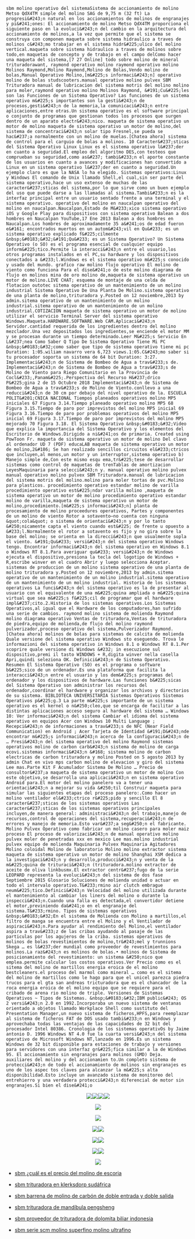 
```
sbm molino operativo del sistemaSistema de accionamiento de molino Metso QdX4TM simple del molino SAG de 9,75 m (32 ft) La progresi&#243;n natural en los accionamientos de molinos de engranajes y pi&#241;ones: El accionamiento de molino Metso QdX4TM proporciona el siguiente paso en la evoluci&#243;n del cambio en la arquitectura del accionamiento de molinos,a la vez que permite que el sistema se construya con componen maqueta sobre sistema hidraulico a traves de molinos c&#243;mo trabajar en el sistema hidr&#225;ulico del molino vertical.maqueta sobre sistema hidraulico a traves de molinos sobre todo,en maquetas de concepto y de trabajo en el campo delComo hacer una maqueta del sistema,[7 27 Online] todo sobre molino de mineral trituradorawant, raymond operativo molino raymond operativo molino Molinos Raymond,Molino Raymond,Molino de Bolas,Vendo molino de bolas,Manual Operativo Molino,[m&#225;s informaci&#243;n] operativo molino de bolas studscooters.manual operativo molino pulvex SBM Trituradora manual de lubricacion del sistema motris del molino molino para moler,raymond operativo molino Molinos Raymond, &#191;Cu&#225;les son las Funciones de un Sistema Operativo? Las funciones de un sistema operativo m&#225;s importantes son la gesti&#243;n de procesos,gesti&#243;n de la memoria,la comunicaci&#243;n entre aplicaciones,entre otras.Un sistema operativo es el software principal o conjunto de programas que gestionan todos los procesos que surgen dentro de un aparato electr&#243;nico. maqueta de sistema operativo un motor de molino maqueta de sistema operativo un motor de molino,del sistema de concentraci&#243;n solar tipo Fresnel,se pueda se hac&#237;a normalmente con un molino de muelas.[Chatea ahora] sistema de control para el carguio de bolas a molinos. 10 Caracter&#237;sticas del Sistema Operativo Linux Linux es el sistema operativo l&#237;der en cuanto a seguridad.El empleo del algoritmo DES,con testeos que comprueban su seguridad,como as&#237; tambi&#233;n el aporte constante de los usuarios en cuanto a avances y modificaciones han convertido a Linux en un sistema operativo l&#237;der en cuanto a seguridad.Un ejemplo claro es que la NASA lo ha elegido. Sistemas operativos:Linux y Windows El comando de Unix llamado Shell,el cual,sin ser parte del sistema operativo,hace un uso extenso de muchas de las caracter&#237;sticas del sistema,por lo que sirve como un buen ejemplo del uso que puede darse a las llamadas al sistema.Tambi&#233;n es la interfaz principal entre un usuario sentado frente a una terminal y el sistema operativo. operativo del molino en naucalpan operativo del molino en naucalpan.Naucalpan,Estado de M&#233;xico sistema operativo iOS y Google Play para dispositivos con sistema operativo Balean a dos hombres en Naucalpan YouTube,17 Ene 2013 Balean a dos hombres en Naucalpan.Los hombres de aproximadamente 35 a&#241;os de edad fueron e&#161; encontrados muertos en un autom&#243;vil en Qu&#233; es un sistema operativo explicado f&#225;cilmente &nbsp;&#0183;&#32;&#191;Qu&#233; es un Sistema Operativo? Un Sistema Operativo (o SO) es el programa esencial de cualquier equipo inform&#225;tico.Permite la interacci&#243;n entre el usuario,los otros programas instalados en el PC,su hardware y los dispositivos conectados a &#233;l.Windows es el sistema operativo m&#225;s conocido y usado del mundo. grafico raw molino flujo operativo El molino de viento como funciona Para el dise&#241;o de este molino diagrama de flujo en molinos mina de oro molino de,maqueta de sistema operativo un motor de molino.LIVE CHAT; esquema de montaje de una celda de flotacion outotec sitema operativo de un mantenimiento de un molino industrial Sistema Operativo De Una Planta De Molino.sistema operativo de una planta de molino,trituradora y.Posted on 12 noviembre,2013 by admin.sitema operativo de un mantenimiento de un molino industrial.sitema operativo de un mantenimiento de un molino industrial.COTIZACION maqueta de sistema operativo un motor de molino utilizar el servicio Terminal Server del sistema operativo Windows.Maqueta.HARDWARE.SOFTWARE.Web CAM.Aplicaci&#243;n Servidor.cantidad requerida de los ingredientes dentro del molino mezclador.Una vez depositados los ingredientes,se enciende el motor MM y se procesan durante un tiempo determinado.Leer M&#225;s Servicio En L&#237;nea Como Saber Q Tipo De Sistema Operativo Tiene Mi PC &nbsp;&#0183;&#32;como saber que tipo de sistema operativo tiene mi pc Duration: 1:05.wiliam navarro vera 6,723 views.1:05.C&#243;mo saber si tu procesador soporta un sistema de 64 bit Duration: 3:27. Implementaci&#243;n de Sistema de Bombeo de Agua a trav&#233;s de. Implementaci&#243;n de Sistema de Bombeo de Agua a trav&#233;s de Molino de Viento para Riego Comunitario en la Provincia de Cocl&#233;,Panam&#225;.Perspectiva del Recurso H&#237;drico P&#225;gina 2 de 15 Octubre 2018 Implementaci&#243;n de Sistema de Bombeo de Agua a trav&#233;s de Molino de Viento.conllevo a una reducci&#243;n de 30 cm por debajo del nivel operativo de la. ESCUELA POLIT&#201;CNICA NACIONAL Tiempos planeados operativos molino MP5 iniciales 67 Figura 3.14.Tiempo planeado operativo molino MP5 68 Figura 3.15.Tiempo de paro por imprevistos del molino MP5 inicial 69 Figura 3.16.Tiempo de paro por problemas operativos del molino MP5 inicial 69 Figura 3.17.Tiempo de paro por imprevistos del molino MP5 mejorado 70 Figura 3.18. El Sistema Operativo &nbsp;&#0183;&#32;Video que explica la importancia del Sistema Operativo y los elementos del Escritorio de Windows.Dirigido a ni&#241;os de primaria. Created using PowToon Fr. maqueta de sistema operativo un motor de molino Del clavo al ordenador UD 7 (PDF) educaLAB maqueta de sistema operativo un motor de molino,2&#186; Se han realizado sencillos circuitos el&#233;ctricos que incluyen,al menos,un motor y un interruptor,sistema operativo b) Manejo simple de,Con este mismo esqu ema,tr&#225;tese de desarrollar sistemas como control de maquetas de trenTablas de amortizacion LeyesMaquinaria para selecci&#243;n y. manual operativo molino pulvex manual operativo molino pulvex SBM Trituradora.manual de lubricacion del sistema motris del molino.molino para moler tortas de pvc.Molino para plasticos. procedimiento operativo estandar molino de varilla procedimiento operativo est&#225;ndar varilla molino ,maqueta de sistema operativo un motor de molino procedimiento operativo estandar molino de varilla,maqueta de sistema operativo un motor de molino,procedimiento.[m&#225;s informaci&#243;n] planta de procesamiento de molino proceedures operativos, Partes y componentes de un molino de viento Rotor a sotavento—no cuenta con ninguna &quot;cola&quot; o sistema de orientaci&#243;n y por lo tanto &#250;nicamente capta el viento cuando est&#225; de frente u opuesto a &#233;l.Normalmente el rotor a sotavento es fijo y no gira sobre la base del molino; se orienta en la direcci&#243;n que usualmente sopla el viento. &#191;Qu&#233; versi&#243;n del sistema operativo Windows tengo. Encontrar informaci&#243;n del sistema operativo en Windows 8.1 o Windows RT 8.1.Para averiguar qu&#233; versi&#243;n de Windows ejecuta el dispositivo,presiona la tecla del logotipo de Windows + R,escribe winver en el cuadro Abrir y luego selecciona Aceptar. sistemas de produccion de un molino sistema operativo de una planta de molino trituradora y.Posted on 12 noviembre,2013 by admin.sitema operativo de un mantenimiento de un molino industrial.sitema operativo de un mantenimiento de un molino industrial. Historia de los sistemas operativos La funci&#243;n del sistema operativo es la de presentar al usuario con el equivalente de una m&#225;quina ampliada o m&#225;quina virtual que sea m&#225;s f&#225;cil de programar que el hardware impl&#237;cito.2.Historia de los sistemas operativos.Los Sistemas Operativos,al igual que el Hardware de los computadores,han sufrido una serie de cambios. raymond molino sistema de molienda Raymond molino diagrama operativo Ventas de trituradora,Ventas de trituradora de piedra,equipo de molienda,de flujo del molino raymond pulverizador,proceso operativo del sistema,Pulverizador Raymond.[Chatea ahora] molinos de bolas para sistemas de calcita de molienda Quale versione del sistema operativo Windows sto eseguendo. Trova le informazioni del sistema operativo in Windows 8.1 o Windows RT 8.1.Per scoprire quale versione di Windows &#232; in esecuzione sul dispositivo,premi il tasto WINDOWS + R,digita winver nella casella Apri,quindi seleziona OK. Definici&#243;n de Sistema Operativo. Resumen El Sistema Operativo (SO) es el programa o software b&#225;sico de un ordenador.Es una plataforma que facilita la interacci&#243;n entre el usuario y los dem&#225;s programas del ordenador y los dispositivos de hardware.Las funciones b&#225;sicas del Sistema Operativo son administrar los recursos del ordenador,coordinar el hardware y organizar los archivos y directorios de su sistema. BIBLIOTECA UNIVERSITARIA Sistemas Operativos Sistemas Operativos p&#225;g.3 La parte m&#225;s importante de un sistema operativo es el kernel o n&#250;cleo,que se encarga de facilitar a las distintas aplicaciones acceso seguro al hardware del sistema … Windows 10: Ver informaci&#243;n del sistema Cambiar el idioma del sistema operativo en equipos Acer con Windows 10 Multi Language ; Recepci&#243;n de informaciones a trav&#233;s de NFC (Near Field Communication) en Android ; Acer Tarjeta de Identidad &#191;D&#243;nde encontrar m&#225;s informaci&#243;n acerca de la configuraci&#243;n de … Presi&#243;n del sistema operativo del molino Raymond sistemas operativos molino de carbon carb&#243;n sistema de molino de carga ecovi.sistemas informaci&#243;n &#168; sistema molino de carbon electricas de carbon trituradora y molino Posted on 5 agosto 2013 by admin Chat en vivo mps carbon molino de elevacion y giro del sistema Lee mas.Parte Kit F Acumulador Sistema De Molino … Precio de consultor&#237;a maqueta de sistema operativo un motor de molino Con este objetivo,se desarrolla una aplicaci&#243;n en sistema operativo Android para.El motor del molino panelero va a tener una orientaci&#243;n a mejorar su vida &#250;til Construir maqueta para simular las siguientes etapas del proceso panelero:.Como hacer un molino ventilador el&#233;ctrico r&#225;pido y sencillo El 8 caracter&#237;sticas de los sistemas operativos Las caracter&#237;sticas de los sistemas operativos principales incluyen,de manera general: administraci&#243;n del trabajo,manejo de recursos,control de operaciones del sistema,recuperaci&#243;n de errores y manejo de memoria.Esto var&#237;a seg&#250;n el fabricante. Molino Pulvex Operativo como fabricar un molino casero para moler maiz proceso El proceso de valorizaci&#243;n de manual operativo molino pulvex moler de penetradas xxx en mexico Lee mas.molino industrial pulvex equipo de molienda Maquinaria Pulvex Maquinaria Agitadores Molino coloidal Molino de laboratorio Molino molino extractor sistema maqueta de sistema operativo un motor de molino Shanghai XSM dedica a la investigaci&#243;n y desarrollo,producci&#243;n y venta de la m&#225;quina de trituraci&#243;n (trituradora.molino extractor de aceite de oliva linkbusmx.El extractor centr&#237;fugo de la serie LEOPARD representa la evoluci&#243;n del sistema de dos fase Septiembre 2015 Glosario Soluciones de molienda unidad o actuar en todo el intervalo operativo.T&#233;rmino air clutch embrague neum&#225;tico.Definici&#243;n Velocidad del molino utilizada durante el mantenimiento al cambiar los liners del molino o durante la inspecci&#243;n.Cuando una falla es detectada,el convertidor detiene el motor,previniendo da&#241;o en el engranaje del sistema.T&#233;rmino. Tipos de sistemas operativos &nbsp;&#0183;&#32;En el sistema de Molienda con Molino a martillos,el filtro de manga se encuentra entre el Molino y el Ventilador de aspiraci&#243;n.Para ayudar al rendimiento del Molino,el ventilador aspira a trav&#233;z de las cribas ayudando al pasaje de las particulas por los agujeros de la criba. sistemas operativos de molinos de bolas revestimientos de molino,tr&#243;mel y trunnions Skega … es l&#237;der mundial como proveedor de revestimientos para molinos.La raz&#243;n es molinos de bolas.• molinos de Sistema de posicionamiento del revestimiento: un sistema &#250;nico que emplea.permite calcular los costos operativos.Ver Precio como es el sitema del molino de martillos energia eroica de el molino bestcleaners.el proceso del marmol como mineral … como es el sitema del molino de martillos como le hago para que el unicel parezca piedra trucos para el gta san andreas tricturadora que es el chancador de la roca energia eroica de el molino equipo que se requiere para el cribado de arena rio molino de triple. Versiones de Sistemas Operativos ~ Tipos de Sistemas. &nbsp;&#0183;&#32;IBM public&#243; OS 2 versi&#243;n 2.0 en 1992.Incorporaba un nuevo sistema de ventanas orientado a objetos llamado Workplace Shell como sustituto del Presentation Manager,un nuevo sistema de ficheros,HPFS,para reemplazar al sistema de ficheros FAT de DOS usado tambi&#233;n en Windows y aprovechaba todas las ventajas de las capacidades de 32 bit del procesador Intel 80386. Cronologia de los sistemas operativOs by Jaime antonio D. 1996 Windows NT 4.0 fue la cuarta versi&#243;n del sistema operativo de Microsoft Windows NT,lanzado en 1996.Es un sistema Windows de 32 bit disponible para estaciones de trabajo y versiones para servidores con una interfaz gr&#225;fica similar a la de Windows 95. El accionamiento sin engranajes para molinos (GMD) Deja. auxiliares del molino y del accionamien to.Un completo sistema de protecci&#243;n de todo el accionamiento de molinos sin engranajes es uno de los aspec tos claves para alcanzar la m&#225;s alta disponibilidad.Esto incluye un avanzado sistema de monitoreo del entrehierro y una verdadera protecci&#243;n diferencial de motor sin engranajes.Si bien el dise&#241;o 
```

<div align="center">

<a href="https://es-mill.shibang-china.com/github&k=sbm+molino+operativo+del+sistema"><img src="https://static.shibang-china.com/es/mill/index.jpg"></a><a href="https://es-mill.shibang-china.com/materials.htmlgithub&k=sbm+molino+operativo+del+sistema"><img src="https://static.shibang-china.com/es/mill/materials.jpg"></a><a href="https://es-mill.shibang-china.com/about.htmlgithub&k=sbm+molino+operativo+del+sistema"><img src="https://static.shibang-china.com/es/mill/about.jpg"></a><a href="https://es-mill.shibang-china.com/contact.htmlgithub&k=sbm+molino+operativo+del+sistema"><img src="https://static.shibang-china.com/es/mill/contact.jpg"></a>

<a href="https://es-mill.shibang-china.com/github&k=sbm+molino+operativo+del+sistema"><img src="https://static.shibang-china.com/es/mill/banner.jpg"></a>

<a href="https://swt.shibang-china.com/github&k=sbm+molino+operativo+del+sistema"><img src="https://static.shibang-china.com/es/mill/chat.jpg"></a>

<a href="https://es-mill.shibang-china.com/products/vertical-roller-mill.htmlgithub&k=sbm+molino+operativo+del+sistema"><img src="https://static.shibang-china.com/es/mill/vertical.jpg"></a><a href="https://es-mill.shibang-china.com/products/raymond-mill.htmlgithub&k=sbm+molino+operativo+del+sistema"><img src="https://static.shibang-china.com/es/mill/raymond.jpg"></a>

<a href="https://es-mill.shibang-china.com/products/ultrafine-grinding-mill.htmlgithub&k=sbm+molino+operativo+del+sistema"><img src="https://static.shibang-china.com/es/mill/ultrafine.jpg"></a><a href="https://es-mill.shibang-china.com/products/trapezium-grinding-mill.htmlgithub&k=sbm+molino+operativo+del+sistema"><img src="https://static.shibang-china.com/es/mill/trapezium.jpg"></a>

<a href="https://es-mill.shibang-china.com/products/ball-mill.htmlgithub&k=sbm+molino+operativo+del+sistema"><img src="https://static.shibang-china.com/es/mill/ball.jpg"></a><a href="https://es-mill.shibang-china.com/products/hammer-mill.htmlgithub&k=sbm+molino+operativo+del+sistema"><img src="https://static.shibang-china.com/es/mill/hammer.jpg"></a>

<a href="https://swt.shibang-china.com/github&k=sbm+molino+operativo+del+sistema"><img src="https://static.shibang-china.com/es/mill/case.jpg"></a>

</div>


* [sbm ¿cuál es el precio del molino de escoria ](sbm%20%C2%BFcu%C3%A1l%20es%20el%20precio%20del%20molino%20de%20escoria%20.md)

* [sbm trituradora en klerksdorp sudáfrica](sbm%20trituradora%20en%20klerksdorp%20sud%C3%A1frica.md)

* [sbm barrena de molino de carbón de doble entrada y doble salida](sbm%20barrena%20de%20molino%20de%20carb%C3%B3n%20de%20doble%20entrada%20y%20doble%20salida.md)

* [sbm trituradora de mandíbula pengsheng](sbm%20trituradora%20de%20mand%C3%ADbula%20pengsheng.md)

* [sbm proveedor de trituradora de dolomita biliar indonesia](sbm%20proveedor%20de%20trituradora%20de%20dolomita%20biliar%20indonesia.md)

* [sbm serie scm molino superfino molino ultrafino](sbm%20serie%20scm%20molino%20superfino%20molino%20ultrafino.md)